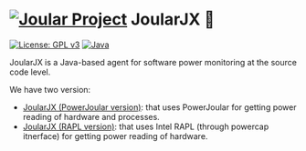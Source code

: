# [![Joular Project](https://gitlab.com/uploads/-/system/group/avatar/10668049/joular.png?width=64)](https://www.noureddine.org/research/joular/) JoularJX :microscope:

[![License: GPL v3](https://img.shields.io/badge/License-GPLv3-blue)](https://www.gnu.org/licenses/gpl-3.0)
[![Java](https://img.shields.io/badge/Made%20with-Java-orange)](https://openjdk.java.net)

JoularJX is a Java-based agent for software power monitoring at the source code level.

We have two version:
- [JoularJX (PowerJoular version)](https://gitlab.com/joular/joularjx/-/tree/main/joularjx-powerjoular): that uses PowerJoular for getting power reading of hardware and processes.
- [JoularJX (RAPL version)](./-/tree/main/joularjx-rapl): that uses Intel RAPL (through powercap itnerface) for getting power reading of hardware.